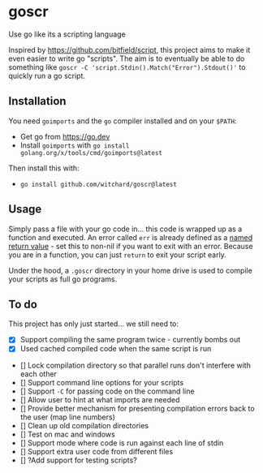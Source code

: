 # goscr

Use go like its a scripting language

Inspired by https://github.com/bitfield/script, this project aims to make it even easier to write go "scripts". The aim is to eventually be able to do something like `goscr -C 'script.Stdin().Match("Error").Stdout()'` to quickly run a go script.

## Installation

You need `goimports` and the `go` compiler installed and on your `$PATH`:

- Get go from https://go.dev
- Install `goimports` with `go install golang.org/x/tools/cmd/goimports@latest`

Then install this with:

- `go install github.com/witchard/goscr@latest`

## Usage

Simply pass a file with your go code in... this code is wrapped up as a function and executed. An error called `err` is already defined as a [named return value](https://go.dev/tour/basics/7) - set this to non-nil if you want to exit with an error. Because you are in a function, you can just `return` to exit your script early.

Under the hood, a `.goscr` directory in your home drive is used to compile your scripts as full go programs.

## To do

This project has only just started... we still need to:

- [X] Support compiling the same program twice - currently bombs out
- [X] Used cached compiled code when the same script is run
- [] Lock compilation directory so that parallel runs don't interfere with each other
- [] Support command line options for your scripts
- [] Support `-C` for passing code on the command line
- [] Allow user to hint at what imports are needed
- [] Provide better mechanism for presenting compilation errors back to the user (map line numbers)
- [] Clean up old compilation directories
- [] Test on mac and windows
- [] Support mode where code is run against each line of stdin
- [] Support extra user code from different files
- [] ?Add support for testing scripts?
